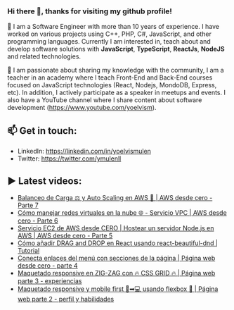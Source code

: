 ### Hi there 👋, thanks for visiting my github profile!

🔭 I am a Software Engineer with more than 10 years of experience. I have worked on various projects using C++, PHP, C#, JavaScript, and other programming languages. Currently I am interested in, teach about and develop software solutions with **JavaScript**, **TypeScript**, **ReactJs**, **NodeJS** and related technologies.

🌱 I am passionate about sharing my knowledge with the community, I am a teacher in an academy where I teach Front-End and Back-End courses focused on JavaScript technologies (React, Nodejs, MondoDB, Express, etc). In addition, I actively participate as a speaker in meetups and events. I also have a YouTube channel where I share content about software development (https://www.youtube.com/yoelvism).

## 📫 Get in touch:
- LinkedIn: https://linkedin.com/in/yoelvismulen
- Twitter: https://twitter.com/ymulenll

## ▶ Latest videos:
<!-- BLOG-POST-LIST:START -->
- [Balanceo de Carga ⚖ y Auto Scaling en AWS 🚀 | AWS desde cero - Parte 7](https://www.youtube.com/watch?v=HPXdwErNahk)
- [Cómo manejar redes virtuales en la nube 🌐 - Servicio VPC | AWS desde cero - Parte 6](https://www.youtube.com/watch?v=HIcCKT-eTKM)
- [Servicio EC2 de AWS desde CERO | Hostear un servidor Node.js en AWS | AWS desde cero - Parte 5](https://www.youtube.com/watch?v=df7soTJ9vW0)
- [Cómo añadir DRAG and DROP en React usando react-beautiful-dnd | Tutorial](https://www.youtube.com/watch?v=bZsMWorjtFI)
- [Conecta enlaces del menú con secciones de la página | Página web desde cero - parte 4](https://www.youtube.com/watch?v=e14LvRFfjTg)
- [Maquetado responsive en ZIG-ZAG con 🔥 CSS GRID 🔥 | Página web parte 3 - experiencias](https://www.youtube.com/watch?v=xXyvlgjpQJo)
- [Maquetado responsive y mobile first 📱➡💻 usando flexbox 🚀 | Página web parte 2 - perfil y habilidades](https://www.youtube.com/watch?v=ZOC7BjMDfq0)
<!-- BLOG-POST-LIST:END -->

<!--
**ymulenll/ymulenll** is a ✨ _special_ ✨ repository because its `README.md` (this file) appears on your GitHub profile.

Here are some ideas to get you started:

- 🔭 I’m currently working on ...
- 🌱 I’m currently learning ...
- 👯 I’m looking to collaborate on ...
- 🤔 I’m looking for help with ...
- 💬 Ask me about ...
- 📫 How to reach me: ...
- 😄 Pronouns: ...
- ⚡ Fun fact: ...
-->

